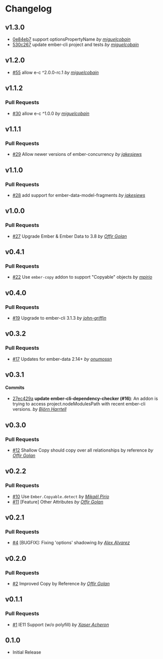 # Changelog


## v1.3.0

- [0e84eb7](https://github.com/offirgolan/ember-data-copyable/commit/0e84eb76508b6d6928679e418d8b01259b96724a) support optionsPropertyName
 _by [miguelcobain](https://github.com/miguelcobain)_
- [530c267](https://github.com/offirgolan/ember-data-copyable/commit/530c2678b95628bee6792e0d3cc6a113be5fcc45) update ember-cli project and tests _by [miguelcobain](https://github.com/miguelcobain)_

## v1.2.0

- [#55](https://github.com/offirgolan/ember-data-copyable/pull/55) allow e-c ^2.0.0-rc.1 _by [miguelcobain](https://github.com/miguelcobain)_

## v1.1.2

### Pull Requests

- [#30](https://github.com/offirgolan/ember-data-copyable/pull/30) allow e-c ^1.0.0 _by [miguelcobain](https://github.com/miguelcobain)_

## v1.1.1

### Pull Requests

- [#29](https://github.com/offirgolan/ember-data-copyable/pull/29) Allow newer versions of ember-concurrency _by [jakesjews](https://github.com/jakesjews)_

## v1.1.0

### Pull Requests

- [#28](https://github.com/offirgolan/ember-data-copyable/pull/28) add support for ember-data-model-fragments _by [jakesjews](https://github.com/jakesjews)_

## v1.0.0

### Pull Requests

- [#27](https://github.com/offirgolan/ember-data-copyable/pull/27) Upgrade Ember & Ember Data to 3.8 _by [Offir Golan](https://github.com/offirgolan)_

## v0.4.1

### Pull Requests

- [#22](https://github.com/offirgolan/ember-data-copyable/pull/22) Use `ember-copy` addon to support "Copyable" objects
  _by [mpirio](https://github.com/mpirio)_

## v0.4.0

### Pull Requests

- [#19](https://github.com/offirgolan/ember-data-copyable/pull/19) Upgrade to ember-cli 3.1.3
  _by [john-griffin](https://github.com/john-griffin)_

## v0.3.2

### Pull Requests

- [#17](https://github.com/offirgolan/ember-data-copyable/pull/17) Updates for ember-data 2.14+ _by [onumossn](https://github.com/onumossn)_

## v0.3.1

#### Commits

- [27ec429a](https://github.com/offirgolan/ember-data-copyable/commit/27ec429a3a83f5bc37c17ece7e2e5645157a9dc5) **update ember-cli-dependency-checker (#16)**: An addon is trying to access project.nodeModulesPath with recent ember-cli versions. _by [Björn Harrtell](https://github.com/bjornharrtell)_

## v0.3.0

### Pull Requests

- [#12](https://github.com/offirgolan/ember-data-copyable/pull/12) Shallow Copy should copy over all relationships by reference _by [Offir Golan](https://github.com/offirgolan)_

## v0.2.2

### Pull Requests

- [#10](https://github.com/offirgolan/ember-data-copyable/pull/10) Use `Ember.Copyable.detect` _by [Mikaël Pirio](https://github.com/mpirio)_
- [#11](https://github.com/offirgolan/ember-data-copyable/pull/11) [Feature] Other Attributes _by [Offir Golan](https://github.com/offirgolan)_

## v0.2.1

### Pull Requests

- [#4](https://github.com/offirgolan/ember-data-copyable/pull/4) [BUGFIX]: Fixing 'options' shadowing _by [Alex Alvarez](https://github.com/alexander-alvarez)_

## v0.2.0

### Pull Requests

- [#2](https://github.com/offirgolan/ember-data-copyable/pull/2) Improved Copy by Reference _by [Offir Golan](https://github.com/offirgolan)_

## v0.1.1

### Pull Requests

- [#1](https://github.com/offirgolan/ember-data-copyable/pull/1) IE11 Support (w/o polyfill) _by [Xaser Acheron](https://github.com/XaserAcheron)_

## 0.1.0

- Initial Release
